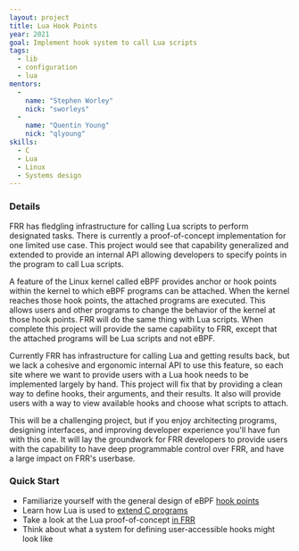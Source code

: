 ```yaml
---
layout: project
title: Lua Hook Points 
year: 2021
goal: Implement hook system to call Lua scripts
tags:
  - lib
  - configuration
  - lua
mentors:
  -
    name: "Stephen Worley"
    nick: "sworleys"
  -
    name: "Quentin Young"
    nick: "qlyoung"
skills:
  - C
  - Lua
  - Linux
  - Systems design
---
```


### Details

FRR has fledgling infrastructure for calling Lua scripts to perform designated
tasks. There is currently a proof-of-concept implementation for one limited use
case. This project would see that capability generalized and extended to
provide an internal API allowing developers to specify points in the program to
call Lua scripts.

A feature of the Linux kernel called eBPF provides anchor or hook points within
the kernel to which eBPF programs can be attached. When the kernel reaches
those hook points, the attached programs are executed. This allows users and
other programs to change the behavior of the kernel at those hook points.
FRR will do the same thing with Lua scripts. When complete this project will
provide the same capability to FRR, except that the attached programs will be
Lua scripts and not eBPF.

Currently FRR has infrastructure for calling Lua and getting results back, but
we lack a cohesive and ergonomic internal API to use this feature, so each site
where we want to provide users with a Lua hook needs to be implemented largely
by hand. This project will fix that by providing a clean way to define hooks,
their arguments, and their results. It also will provide users with a way to
view available hooks and choose what scripts to attach.

This will be a challenging project, but if you enjoy architecting programs,
designing interfaces, and improving developer experience you'll have fun with
this one. It will lay the groundwork for FRR developers to provide users with
the capability to have deep programmable control over FRR, and have a large
impact on FRR's userbase.


### Quick Start
  - Familiarize yourself with the general design of eBPF [hook points](https://blog.stackpath.com/bpf-hook-points-part-1/)
  - Learn how Lua is used to [extend C programs](https://www.lua.org/pil/24.html)
  - Take a look at the Lua proof-of-concept [in FRR](https://github.com/FRRouting/frr/blob/master/bgpd/bgp_routemap.c#L363)
  - Think about what a system for defining user-accessible hooks might look like
